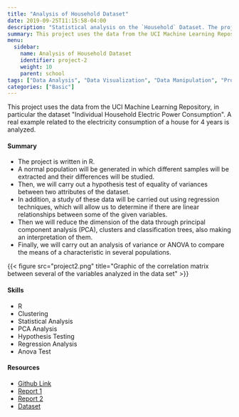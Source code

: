 ```yaml
---
title: "Analysis of Household Dataset"
date: 2019-09-25T11:15:58-04:00
description: "Statistical analysis on the `Household` Dataset. The project was carried out in R, where Regression Analysis, Hypothesis Testing, Anova Rest, and PCA Analysis were performed."
summary: This project uses the data from the UCI Machine Learning Repository, in particular the dataset "Individual Household Electric Power Consumption". A real example related to the electricity consumption of a house for 4 years is analyzed.
menu:
  sidebar:
    name: Analysis of Household Dataset
    identifier: project-2
    weight: 10
    parent: school
tags: ["Data Analysis", "Data Visualization", "Data Manipulation", "Probability & Statistics", "Hypothesis Testing"]
categories: ["Basic"]
---
```


This project uses the data from the UCI Machine Learning Repository, in particular the dataset "Individual Household Electric Power Consumption". A real example related to the electricity consumption of a house for 4 years is analyzed.

#### Summary

* The project is written in R.
* A normal population will be generated in which different samples will be extracted and their differences will be studied.
* Then, we will carry out a hypothesis test of equality of variances between two attributes of the dataset.
* In addition, a study of these data will be carried out using regression techniques, which will allow us to determine if there are linear relationships between some of the given variables.
* Then we will reduce the dimension of the data through principal component analysis (PCA), clusters and classification trees, also making an interpretation of them.
* Finally, we will carry out an analysis of variance or ANOVA to compare the means of a characteristic in several populations.


{{< figure src="project2.png" title="Graphic of the correlation matrix between several of the variables analyzed in the data set" >}}

#### **Skills**

- R
- Clustering
- Statistical Analysis
- PCA Analysis
- Hypothesis Testing
- Regression Analysis
- Anova Test

#### Resources
- [Github Link](https://github.com/lorainemg/Household-Analysis)
- [Report 1](https://github.com/lorainemg/Household-Analysis/blob/main/Phase1/doc/report.pdf)
- [Report 2](https://github.com/lorainemg/Household-Analysis/blob/main/Phase2/doc/report.pdf)
- [Dataset](https://archive.ics.uci.edu/ml/datasets/individual+household+electric+power+consumption)